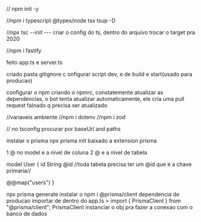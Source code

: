 // npm init -y 

//npm i typescript @types/node tsx tsup -D

//npx tsc --init --- criar o config do ts, dentro do arquivo trocar o target pra 2020

//npm i fastify

feito app.ts e server.ts

criado pasta gitignore
c
onfigurar script dev, e de build e start(usado para producao)

configurar o npm criando o npmrc, constatemente atualizar as dependencias, o bot tenta atualizar automaticamente, ele cria uma pull request falnado q precisa ser atualizado

//variaveis ambiente
//npm i dotenv
//npm i zod

// no tsconfig procurar por baseUrl and paths

instalar o prisma
npx prisma init
baixado a extension prisma

1 @ no model e a nivel de coluna
2 @ e a nivel de tabela

model User {
  id String @id //toda tabela precisa ter um @id que e a chave primaria//

  @@map("users")
}

npx prisma generate
instalar o npm i @prisma/client dependencia de producao
importar de dentro do app.ts > import { PrismaClient } from "@prisma/client";
PrismaClient instanciar o obj pra fazer a conexao com o banco de dados



